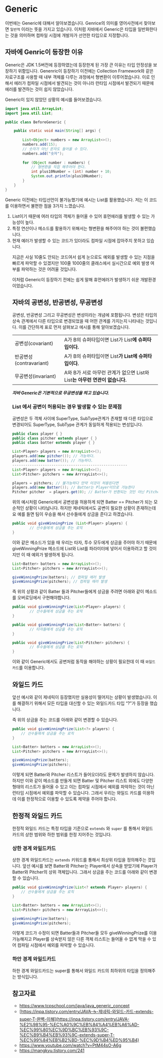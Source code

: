 # Generic

이번에는 Generic에 대해서 알아보겠습니다. Genrice의 의미를 영어사전에서 찾아보면 `일반적` 이라는 뜻을 가지고 있습니다. 이처럼 자바에서 Generic은 타입을 일반화한다는 것을 의미하며 컴파일 시점에 개발자가 선언한 타입으로 지정합니다.

## 자바에 Genric이 등장한 이유

Generic은 JDK 1.5버전에 등장하였는데 등장한게 된 가장 큰 이유는 타입 안정성을 보장하기 위함입니다. Genenric이 등장하기 이전에는 Collection Framework와 같은 자료구조를 사용할 때 내부 객체를 다루는 과정에서 형변환이 이루어졌습니다.  이로 인해서 에러가 컴파일 시점에서 발견되는 것이 아니라 런타임 시점에서 발견되기 때문에 에러를 발견하는 것이 쉽지 않았습니다.

Generic이 있지 않았던 상황의 예시를 들어보겠습니다.

```java
import java.util.ArrayList;
import java.util.List;

public class BeforeGeneric {

    public static void main(String[] args) {
        
        List<Object> numbers = new ArrayList<>();
        numbers.add(15);
        // 숫자가 아닌 문자도 들어올 수 있다.
        numbers.add("숫자");
        
        for (Object number : numbers) {
            // 형변환을 직접 해주어야 한다.
            int plus10Number = (int) number + 10;
            System.out.println(plus10Number);
        }
    }
}
```

Generic 이전에는 타입선언이 불가능했기에 예시는 List<Object>를 활용했습니다. 저는 이 코드를 이용하면서 불편한 점을 3가지 느꼈습니다.

1. List<Object>이기 때문에 여러 타입의 객체가 들어올 수 있어 휴먼에러를 발생할 수 있는 가능성이 높다.
2. 특정 연산이나 메소드를 활용하기 위해서는 형변환을 해주어야 하는 것이 불편했습니다.
3. 현재 예러가 발생할 수 있는 코드가 있더라도 컴파일 시점에 잡아주지 못하고 있습니다.

지금은 사실 10줄도 안되는 코드여서 쉽게 눈으로도 예외를 발생할 수 있는 지점을 빠르게 파악할 수 있겠지만 100줄 1000줄의 클래스에서 실시간으로 예외 발생 여부를 파악하는 것은 어려울 것입니다.

이처럼 Generic이 등장하기 전에는 쉽게 말해 휴먼에러가 발생하기 쉬운 개발환경이었습니다.

## 자바의 공변성, 반공변성, 무공변성

공변성, 반공변성 그리고 무공변성은 변성이라는 개념에 포함됩니다. 변성은 타입의 상속 관계에서 다른 타입으로 변경되었을 때 어떤 관계를 가지는지 나타내는 것입니다. 이를 간단하게 표로 먼저 살펴보고 에시를 통해 알아보겠습니다.

|  |  |
| --- | --- |
| 공변성(covariant) | A가 B의 슈퍼타입이면 List<A>가 List<B>에 슈퍼타입이다. |
| 반공변성(contravariant) | A가 B의 슈퍼타입이면 List<B>가 List<A>에 슈퍼타입이다. |
| 무공변성(invariant) | A와 B가 서로 아무런 관계가 없으면 List<A>와 List<B>는 아무런 연관이 없습니다. |

***자바 Generic은 기본적으로 무공변성을 띄고 있습니다.***

### List 에서 공변이 허용되는 경우 발생할 수 있는 문제점

공변성은 두 객체 사이에 SuperType, SubType관계가 존재할 때 다른 타입으로 변경되어도 SuperType, SubType 관계가 동일하게 적용되는 변성입니다.

```java
public class player { }
public class pitcher extends player { }
public class batter extends player { }

List<Player> players = new ArrayList<>();
players.add(new pitcher()); // 가능하다.
players.add(new batter()); // 가능하다.
-----------------------------------------------------
List<Player> players = new ArrayList<>();
List<Pitcher> pitchers = new ArrrayList<>();

players = pitchers; // 불가능하다 만약 이것이 허용된다면
players.add(new Batter()); // Batter는 Player이므로 가능한다
Pitcher pitcher  = players.get(0); // Batter가 반환되는 것인 아닌 Pitcher가 반환된다.
```

위의 예시처럼 Generic에서 공변성을 허용하게 되면 Batter == Pitcher가 되는 모순적인 상황이 나타납니다. 하지만 제네릭에서도 공변이 필요한 상황이 존재하는데요 예를 들면 팀이 우승을 해서 선수들에게 상금을 준다고 하겠습니다.

```java
public void giveWinningPrize (List<Player> players) {
		// 선수들에게 상금을 주는 로직
}
```

이와 같은 메소드가 있을 때 우리는 타자, 투수 모두에게 상금을 주어야 하기 때문에 giveWinningPrize 메소드에 List<Pitcher>와 List<Batter>를 파라미터에 넣어서 이용하려고 할 것이지만 이 때 예외가 발생하게 됩니다.

```java
List<Batter> batters = new ArrayList<>();
List<Pitcher> pitchers = new ArrrayList<>();

giveWinningPrize(batters); // 컴파일 에러 발생
giveWinningPrize(pitchers); // 컴파일 에러 발생
```

즉 위의 상황과 같이 Batter 들과 Pitcher들에게 상금을 주려면 아래와 같이 메소드를 오버로딩에서 구현해야합니다.

```java
public void giveWinningPrize(List<Player> players) {
		// 선수들에게 상금을 주는 로직
}

public void giveWinningPrize(List<Batter> batters) {
		// 타자들에게 상금을 주는 로직
}

public void giveWinningPrize(List<Pitcher> pitchers) {
		// 투수들에게 상금을 주는 로직
}
```

이와 같이 Generic에서도 공변처럼 동작을 해야하는 상황이 필요한데 이 때 `와일드 카드`를 이용합니다.

## 와일드 카드

앞선 예시와 같이 제네릭이 등장했지만 실용성이 떨어지는 상황이 발생했습니다. 이를 해결하기 위해서 모든 타입을 대신할 수 있는 와일드카드 타입 “?”가 등장을 했습니다.

즉 위의 상금을 주는 코드를 아래와 같이 변경할 수 있습니다.

```java
public void giveWinningPrize(List<?> players) {
    // 선수들에게 상금을 주는 로직
}

List<Batter> batters = new ArrayList<>();
List<Pitcher> pitchers = new ArrrayList<>();

giveWinningPrize(batters);
giveWinningPrize(pitchers);
```

이렇게 되면 Batter와 Pitcher 리스트가 들어오더라도 문제가 발생하지 않습니다. 하지만 이와 같이 메소드를 만들게 되면 Batter 및 Pitcher 리스트 외에도 다양한 형태의 리스트가 들어올 수 있고 이는 컴파일 시점에서 예외를 파악하는 것이 아닌 런타임 시점에서 예외를 파악할 수 있습니다. 그래서 우리는 와일드 카드를 이용하데 이를 한정적으로 이용할 수 있도록 제약을 주어야 합니다.

## 한정적 와일드 카드

한정적 와일드 카드는 특정 타입을 기준으로 `extends` 와 `super` 를 통해서 와일드 카드의 상한 범위와 하한 범위를 한정 지어주는 것입니다.

### 상한 경계 와일드카드

상한 경계 와일드카드는 `extends` 키워드를 통해서 최상위 타입을 정의해주는 것입니다. 앞선 예시를 보면 Batter와 Pitcher는 Player에서 상속을 받았기에 Player가 Batter와 Pitcher의 상위 객체입니다. 그래서 상금을 주는 코드를 아래와 같이 변경할 수 있습니다.

```java
public void giveWinningPrize(List<? extends Player> players) {
    // 선수들에게 상금을 주는 로직
}

List<Batter> batters = new ArrayList<>();
List<Pitcher> pitchers = new ArrrayList<>();

giveWinningPrize(batters);
giveWinningPrize(pitchers);
```

이렇게 코드가 수정이 되면 Batter들과 Pitcher들 모두 giveWinningPrize를 이용 가능해지고 Player를 상속받지 않은 다른 객체 리스트는 들어올 수 없게 막을 수 있어 컴파일 시점에서 예외를 파악할 수 있습니다.

### 하안 경계 와일드카드

하한 경계 와일드카드는 super를 통해서 와일드 카드의 최하위의 타입을 정의해주는 방식입니다.

## 참고자료

- https://www.tcpschool.com/java/java_generic_concept
- [https://inpa.tistory.com/entry/JAVA-☕-제네릭-와일드-카드-extends-super-T-완벽-이해](https://inpa.tistory.com/entry/JAVA-%E2%98%95-%EC%A0%9C%EB%84%A4%EB%A6%AD-%EC%99%80%EC%9D%BC%EB%93%9C-%EC%B9%B4%EB%93%9C-extends-super-T-%EC%99%84%EB%B2%BD-%EC%9D%B4%ED%95%B4)
- https://www.youtube.com/watch?v=PtM44sO-A6g
- https://mangkyu.tistory.com/241

